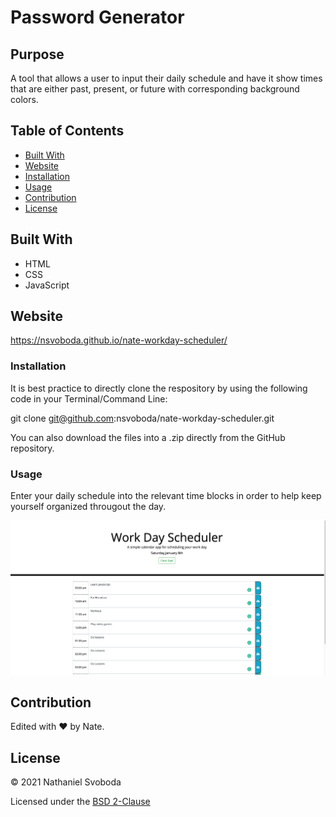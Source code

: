 # Password Generator

## Purpose

A tool that allows a user to input their daily schedule and have it show times that are either past, present, or future with corresponding background colors.

## Table of Contents
- [Built With](#built-with)
- [Website](#website)
- [Installation](#installation)
- [Usage](#usage)
- [Contribution](#contribution)
- [License](#license)

## Built With

* HTML
* CSS
* JavaScript

## Website

https://nsvoboda.github.io/nate-workday-scheduler/

### Installation

It is best practice to directly clone the respository by using the following code in your Terminal/Command Line:

git clone git@github.com:nsvoboda/nate-workday-scheduler.git

You can also download the files into a .zip directly from the GitHub repository.

### Usage

Enter your daily schedule into the relevant time blocks in order to help keep yourself organized througout the day.

![screenshot of the main screen](./Assets/Screenshots/Workday-Scheduler.png)

## Contribution
Edited with ❤️ by Nate.

## License

&copy; 2021 Nathaniel Svoboda

Licensed under the [BSD 2-Clause](LICENSE.txt)